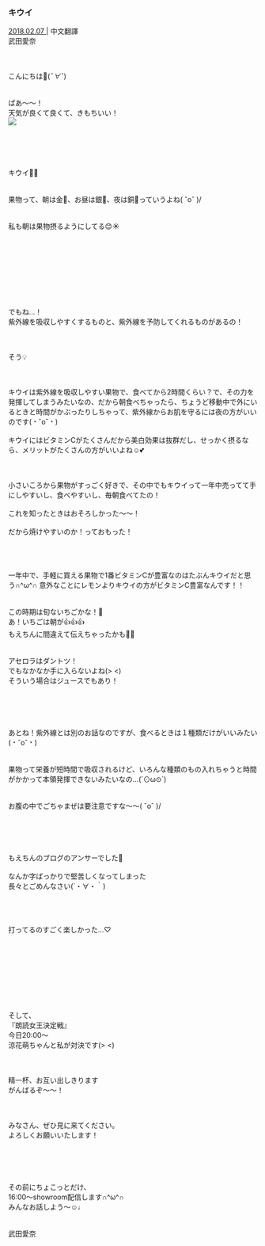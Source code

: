 ### キウイ
<a target="_blank" rel="noreferrer noopener" href="http://blog.nanabunnonijyuuni.com/s/n227/diary/detail/524?ima=1221&cd=blog">2018.02.07 </a>| 中文翻譯<a target="_blank" rel="noreferrer noopener" href=""></a><br>
武田愛奈<br><br><br><br>
こんにちは🥝(*ﾟ∀ﾟ*)<br><br><br>
ぱあ〜〜！<br>
天気が良くて良くて、きもちいい！<br>
<img src="../../../../../Album/Backup/Blog/Aina/Feb2018/20180207_Blog_Aina_#1.jpg"><br><br><br><br><br><br>
キウイ🥝🥝<br><br><br>
果物って、朝は金🥇、お昼は銀🥈、夜は銅🥉っていうよね\( ˆoˆ )/<br><br><br>
私も朝は果物摂るようにしてる😊☀️<br><br><br><br><br><br><br><br><br><br>
でもね…！<br>
紫外線を吸収しやすくするものと、紫外線を予防してくれるものがあるの！<br><br><br><br>
そう💡<br><br><br><br>
キウイは紫外線を吸収しやすい果物で、食べてから2時間くらい？で、その力を発揮してしまうみたいなの、だから朝食べちゃったら、ちょうど移動中で外にいるときと時間がかぶったりしちゃって、紫外線からお肌を守るには夜の方がいいのです(﹡ˆoˆ﹡)<br><br>
キウイにはビタミンCがたくさんだから美白効果は抜群だし、せっかく摂るなら、メリットがたくさんの方がいいよね☺️💕<br><br><br><br>
小さいころから果物がすっごく好きで、その中でもキウイって一年中売ってて手にしやすいし、食べやすいし、毎朝食べてたの！<br><br>
これを知ったときはおそろしかった〜〜！<br><br>
だから焼けやすいのか！っておもった！<br><br><br><br><br>
一年中で、手軽に買える果物で1番ビタミンCが豊富なのはたぶんキウイだと思う∩^ω^∩
意外なことにレモンよりキウイの方がビタミンC豊富なんです！！<br><br><br>
この時期は旬ないちごかな！🍓<br>
あ！いちごは朝が👍👍👍<br>
もえちんに間違えて伝えちゃったかも🙌🏻<br><br><br>
アセロラはダントツ！<br>
でもなかなか手に入らないよね(> <)<br>
そういう場合はジュースでもあり！<br><br><br><br><br><br>
あとね！紫外線とは別のお話なのですが、食べるときは１種類だけがいいみたい(﹡ˆoˆ﹡)<br><br><br>
果物って栄養が短時間で吸収されるけど、いろんな種類のもの入れちゃうと時間がかかって本領発揮できないみたいなの…(´⊙ω⊙`)<br><br><br>
お腹の中でごちゃまぜは要注意ですな〜〜\( ˆoˆ )/<br><br><br><br><br><br>
もえちんのブログのアンサーでした🐾<br><br>
なんか字ばっかりで堅苦しくなってしまった<br>
長々とごめんなさい(´・∀・｀)<br><br><br><br><br>
打ってるのすごく楽しかった…♡<br><br><br><br><br><br><br><br><br><br>
そして、<br>
『朗読女王決定戦』<br>
今日20:00〜<br>
涼花萌ちゃんと私が対決です(> <)<br><br><br><br>
精一杯、お互い出しきります<br>
がんばるぞ〜〜！<br><br><br><br>
みなさん、ぜひ見に来てください。<br>
よろしくお願いいたします！<br><br><br><br><br><br>
その前にちょこっとだけ、<br>
16:00〜showroom配信します∩^ω^∩<br>
みんなお話しよう〜☺️♩<br><br><br>
武田愛奈
